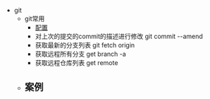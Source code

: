 - git
	- git常用
		- [配置](use.md#配置)
		- 对上次的提交的commit的描述进行修改  git commit --amend
		- 获取最新的分支列表  git fetch origin
		- 获取远程所有分支 get branch -a
		- 获取远程仓库列表 get remote
	- 案例
		- 

